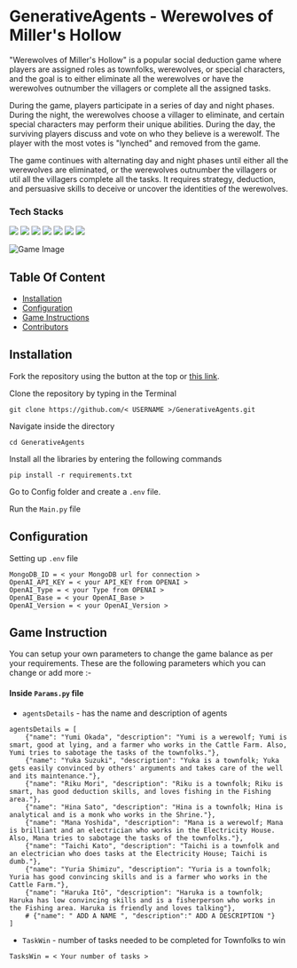 # GenerativeAgents - Werewolves of Miller's Hollow

"Werewolves of Miller's Hollow" is a popular social deduction game where players are assigned roles as townfolks, werewolves, or special characters, and the goal is to either eliminate all the werewolves or have the werewolves outnumber the villagers or complete all the assigned tasks. 

During the game, players participate in a series of day and night phases. During the night, the werewolves choose a villager to eliminate, and certain special characters may perform their unique abilities. During the day, the surviving players discuss and vote on who they believe is a werewolf. The player with the most votes is "lynched" and removed from the game. 

The game continues with alternating day and night phases until either all the werewolves are eliminated, or the werewolves outnumber the villagers or util all the villagers complete all the tasks. It requires strategy, deduction, and persuasive skills to deceive or uncover the identities of the werewolves.

### Tech Stacks
![](https://img.shields.io/badge/OpenAI-412991.svg?stylee&logo=OpenAI&logoColor=white)
![](https://img.shields.io/badge/Python-3776AB.svg?stylee&logo=Python&logoColor=white)
![](https://img.shields.io/badge/PyGame-orange.svg?logo=Python&logoColor=white)
![](https://img.shields.io/badge/MongoDB-white.svg?logo=MongoDB&color=green)
![](https://img.shields.io/badge/PyTorch-db9f5e.svg?logo=PyTorch)
![](https://img.shields.io/badge/Docker-white?logo=Docker)
![](https://img.shields.io/badge/%F0%9F%A4%97-Transformers-yellow)


![Game Image](https://github.com/Mitulagr/GenerativeAgents/assets/32513766/74908d93-f860-432b-ba9d-d10b04f56963)



## Table Of Content

- [Installation](#installation)
- [Configuration](#configuration)
- [Game Instructions](#gameinstructions)
- [Contributors](#contributors)


## Installation

Fork the repository using the button at the top or [this link](https://github.com/Mitulagr/GenerativeAgents/fork).

Clone the repository by typing in the Terminal
```
git clone https://github.com/< USERNAME >/GenerativeAgents.git
```

Navigate inside the directory
```
cd GenerativeAgents
```

Install all the libraries by entering the following commands

```
pip install -r requirements.txt
```

Go to Config folder and create a `.env` file.

Run the `Main.py` file


## Configuration

Setting up `.env` file

```
MongoDB_ID = < your MongoDB url for connection >
OpenAI_API_KEY = < your API_KEY from OPENAI >
OpenAI_Type = < your Type from OPENAI >
OpenAI_Base = < your OpenAI_Base >
OpenAI_Version = < your OpenAI_Version >
```

## Game Instruction

You can setup your own parameters to change the game balance as per your requirements. These are the following parameters which you can change or add more  :-

#### Inside `Params.py` file

* `agentsDetails` - has the name and description of agents

```
agentsDetails = [
    {"name": "Yumi Okada", "description": "Yumi is a werewolf; Yumi is smart, good at lying, and a farmer who works in the Cattle Farm. Also, Yumi tries to sabotage the tasks of the townfolks."},
    {"name": "Yuka Suzuki", "description": "Yuka is a townfolk; Yuka gets easily convinced by others' arguments and takes care of the well and its maintenance."},
    {"name": "Riku Mori", "description": "Riku is a townfolk; Riku is smart, has good deduction skills, and loves fishing in the Fishing area."},
    {"name": "Hina Sato", "description": "Hina is a townfolk; Hina is analytical and is a monk who works in the Shrine."},
    {"name": "Mana Yoshida", "description": "Mana is a werewolf; Mana is brilliant and an electrician who works in the Electricity House. Also, Mana tries to sabotage the tasks of the townfolks."},
    {"name": "Taichi Kato", "description": "Taichi is a townfolk and an electrician who does tasks at the Electricity House; Taichi is dumb."},
    {"name": "Yuria Shimizu", "description": "Yuria is a townfolk; Yuria has good convincing skills and is a farmer who works in the Cattle Farm."},
    {"name": "Haruka Itō", "description": "Haruka is a townfolk; Haruka has low convincing skills and is a fisherperson who works in the Fishing area. Haruka is friendly and loves talking"},
    # {"name": " ADD A NAME ", "description":" ADD A DESCRIPTION "}
]
```

* `TaskWin` - number of tasks needed to be completed for Townfolks to win

``` 
TasksWin = < Your number of tasks >
```




